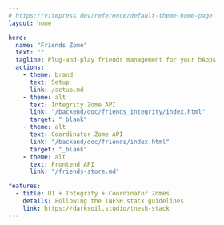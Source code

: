 ```yaml
---
# https://vitepress.dev/reference/default-theme-home-page
layout: home

hero:
  name: "Friends Zome"
  text: ""
  tagline: Plug-and-play friends management for your hApps
  actions:
    - theme: brand
      text: Setup
      link: /setup.md
    - theme: alt
      text: Integrity Zome API
      link: "/backend/doc/friends_integrity/index.html"
      target: "_blank"
    - theme: alt
      text: Coordinator Zome API
      link: "/backend/doc/friends/index.html"
      target: "_blank"
    - theme: alt
      text: Frontend API
      link: "/friends-store.md"

features:
  - title: UI + Integrity + Coordinator Zomes
    details: Following the TNESH stack guidelines
    link: https://darksoil.studio/tnesh-stack
---
```

